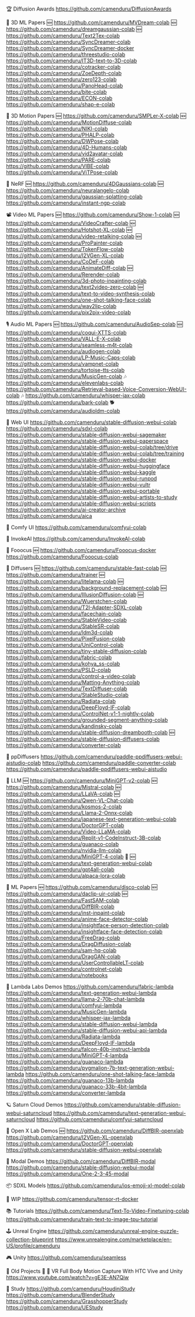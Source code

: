 🏆 Diffusion Awards
https://github.com/camenduru/DiffusionAwards

🧊 3D ML Papers
🆕 https://github.com/camenduru/MVDream-colab
🆕 https://github.com/camenduru/dreamgaussian-colab
🆕 https://github.com/camenduru/Text2Tex-colab
https://github.com/camenduru/SyncDreamer-colab
https://github.com/camenduru/SyncDreamer-docker
https://github.com/camenduru/threestudio-colab
https://github.com/camenduru/IT3D-text-to-3D-colab
https://github.com/camenduru/cotracker-colab
https://github.com/camenduru/ZoeDepth-colab
https://github.com/camenduru/zero123-colab
https://github.com/camenduru/PanoHead-colab
https://github.com/camenduru/bite-colab
https://github.com/camenduru/ECON-colab
https://github.com/camenduru/shap-e-colab

💃 3D Motion Papers
🆕 https://github.com/camenduru/SMPLer-X-colab
🆕 https://github.com/camenduru/MotionDiffuse-colab
https://github.com/camenduru/NIKI-colab
https://github.com/camenduru/PHALP-colab
https://github.com/camenduru/DWPose-colab
https://github.com/camenduru/4D-Humans-colab
https://github.com/camenduru/vid2avatar-colab
https://github.com/camenduru/PARE-colab
https://github.com/camenduru/VIBE-colab
https://github.com/camenduru/ViTPose-colab

📸 NeRF
🆕 https://github.com/camenduru/4DGaussians-colab
🆕 https://github.com/camenduru/neuralangelo-colab
https://github.com/camenduru/gaussian-splatting-colab
https://github.com/camenduru/instant-ngp-colab

📽 Video ML Papers
🆕 https://github.com/camenduru/Show-1-colab
🆕 https://github.com/camenduru/VideoCrafter-colab
🆕 https://github.com/camenduru/Hotshot-XL-colab
🆕 https://github.com/camenduru/video-retalking-colab
🆕 https://github.com/camenduru/ProPainter-colab
https://github.com/camenduru/TokenFlow-colab
https://github.com/camenduru/I2VGen-XL-colab
https://github.com/camenduru/CoDeF-colab
https://github.com/camenduru/AnimateDiff-colab
🆕 https://github.com/camenduru/Rerender-colab
https://github.com/camenduru/3d-photo-inpainting-colab
https://github.com/camenduru/text2video-zero-colab
🆕 https://github.com/camenduru/text-to-video-synthesis-colab
https://github.com/camenduru/one-shot-talking-face-colab
https://github.com/camenduru/wav2lip-colab
https://github.com/camenduru/pix2pix-video-colab

🎙 Audio ML Papers
🆕 https://github.com/camenduru/AudioSep-colab
🆕 https://github.com/camenduru/coqui-XTTS-colab
https://github.com/camenduru/VALL-E-X-colab
https://github.com/camenduru/seamless-m4t-colab
https://github.com/camenduru/audiogen-colab
https://github.com/camenduru/LP-Music-Caps-colab
https://github.com/camenduru/vampnet-colab
https://github.com/camenduru/tortoise-tts-colab
https://github.com/camenduru/MusicGen-colab 🎶
https://github.com/camenduru/elevenlabs-colab
https://github.com/camenduru/Retrieval-based-Voice-Conversion-WebUI-colab 🎶
https://github.com/camenduru/whisper-jax-colab
https://github.com/camenduru/bark-colab 🐕
https://github.com/camenduru/audioldm-colab

🧿 Web UI
https://github.com/camenduru/stable-diffusion-webui-colab
https://github.com/camenduru/sdxl-colab
https://github.com/camenduru/stable-diffusion-webui-sagemaker
https://github.com/camenduru/stable-diffusion-webui-paperspace
https://github.com/camenduru/stable-diffusion-webui-colab/tree/drive
https://github.com/camenduru/stable-diffusion-webui-colab/tree/training
https://github.com/camenduru/stable-diffusion-webui-docker
https://github.com/camenduru/stable-diffusion-webui-huggingface
https://github.com/camenduru/stable-diffusion-webui-kaggle
https://github.com/camenduru/stable-diffusion-webui-runpod
https://github.com/camenduru/stable-diffusion-webui-vultr
https://github.com/camenduru/stable-diffusion-webui-portable
https://github.com/camenduru/stable-diffusion-webui-artists-to-study
https://github.com/camenduru/stable-diffusion-webui-scripts
https://github.com/camenduru/ai-creator-archive
https://github.com/camenduru/aica

🍥 Comfy UI
https://github.com/camenduru/comfyui-colab

🍨 InvokeAI
https://github.com/camenduru/InvokeAI-colab

🍭 Fooocus
🆕 https://github.com/camenduru/Fooocus-docker
https://github.com/camenduru/Fooocus-colab

🧨 Diffusers
🆕 https://github.com/camenduru/stable-fast-colab
🆕 https://github.com/camenduru/trainer
🆕 https://github.com/camenduru/litelama-colab
🆕 https://github.com/camenduru/background-replacement-colab
🆕 https://github.com/camenduru/IllusionDiffusion-colab
🆕 https://github.com/camenduru/Wuerstchen-colab
https://github.com/camenduru/T2I-Adapter-SDXL-colab
https://github.com/camenduru/facechain-colab
https://github.com/camenduru/StableVideo-colab
https://github.com/camenduru/StableSR-colab
https://github.com/camenduru/ldm3d-colab
https://github.com/camenduru/PixelFusion-colab
https://github.com/camenduru/UniControl-colab
https://github.com/camenduru/tiny-stable-diffusion-colab
https://github.com/camenduru/fabric-colab
https://github.com/camenduru/kohya_ss-colab
https://github.com/camenduru/PSLD-colab
https://github.com/camenduru/control-a-video-colab
https://github.com/camenduru/Matting-Anything-colab
https://github.com/camenduru/TextDiffuser-colab
https://github.com/camenduru/StableStudio-colab
https://github.com/camenduru/Radiata-colab
https://github.com/camenduru/DeepFloyd-IF-colab
https://github.com/camenduru/ControlNet-v1-1-nightly-colab
https://github.com/camenduru/grounded-segment-anything-colab
https://github.com/camenduru/kandinsky-colab
https://github.com/camenduru/stable-diffusion-dreambooth-colab
🆕 https://github.com/camenduru/stable-diffusion-diffusers-colab
https://github.com/camenduru/converter-colab

🧨 ppDiffusers
https://github.com/camenduru/paddle-ppdiffusers-webui-aistudio-colab
https://github.com/camenduru/paddle-converter-colab
https://github.com/camenduru/paddle-ppdiffusers-webui-aistudio

🦙 LLM
🆕 https://github.com/camenduru/MiniGPT-v2-colab
🆕 https://github.com/camenduru/Mistral-colab
🆕 https://github.com/camenduru/LLaVA-colab
🆕 https://github.com/camenduru/Qwen-VL-Chat-colab
https://github.com/camenduru/kosmos-2-colab
https://github.com/camenduru/Llama-2-Onnx-colab
https://github.com/camenduru/japanese-text-generation-webui-colab
https://github.com/camenduru/DoctorGPT-colab
https://github.com/camenduru/Video-LLaMA-colab
https://github.com/camenduru/Replit-v1-CodeInstruct-3B-colab
https://github.com/camenduru/guanaco-colab
https://github.com/camenduru/nvidia-llm-colab
https://github.com/camenduru/MiniGPT-4-colab 👀
🆕 https://github.com/camenduru/text-generation-webui-colab
https://github.com/camenduru/gpt4all-colab
https://github.com/camenduru/alpaca-lora-colab

🎈 ML Papers
🆕 https://github.com/camenduru/disco-colab
🆕 https://github.com/camenduru/daclip-uir-colab
🆕 https://github.com/camenduru/FastSAM-colab
https://github.com/camenduru/DiffBIR-colab
https://github.com/camenduru/inst-inpaint-colab
https://github.com/camenduru/anime-face-detector-colab
https://github.com/camenduru/insightface-person-detection-colab
https://github.com/camenduru/insightface-face-detection-colab
https://github.com/camenduru/FreeDrag-colab
https://github.com/camenduru/DragDiffusion-colab
https://github.com/camenduru/sam-hq-colab
https://github.com/camenduru/DragGAN-colab
https://github.com/camenduru/UserControllableLT-colab
https://github.com/camenduru/controlnet-colab
https://github.com/camenduru/notebooks

🔋 Lambda Labs Demos
https://github.com/camenduru/fabric-lambda
https://github.com/camenduru/text-generation-webui-lambda
https://github.com/camenduru/llama-2-70b-chat-lambda
https://github.com/camenduru/comfyui-lambda
https://github.com/camenduru/MusicGen-lambda
https://github.com/camenduru/whisper-jax-lambda
https://github.com/camenduru/stable-diffusion-webui-lambda
https://github.com/camenduru/stable-diffusion-webui-api-lambda
https://github.com/camenduru/Radiata-lambda
https://github.com/camenduru/DeepFloyd-IF-lambda
https://github.com/camenduru/falcon-40b-instruct-lambda
https://github.com/camenduru/MiniGPT-4-lambda
https://github.com/camenduru/guanaco-lambda
https://github.com/camenduru/pygmalion-7b-text-generation-webui-lambda
https://github.com/camenduru/one-shot-talking-face-lambda
https://github.com/camenduru/guanaco-13b-lambda
https://github.com/camenduru/guanaco-33b-4bit-lambda
https://github.com/camenduru/converter-lambda

🪐 Saturn Cloud Demos
https://github.com/camenduru/stable-diffusion-webui-saturncloud
https://github.com/camenduru/text-generation-webui-saturncloud
https://github.com/camenduru/comfyui-saturncloud

🥼 Open X Lab Demos
🆕 https://github.com/camenduru/DiffBIR-openxlab
https://github.com/camenduru/I2VGen-XL-openxlab
https://github.com/camenduru/DoctorGPT-openxlab
https://github.com/camenduru/stable-diffusion-webui-openxlab

🦗 Modal Demos
https://github.com/camenduru/DiffBIR-modal
https://github.com/camenduru/stable-diffusion-webui-modal
https://github.com/camenduru/One-2-3-45-modal

📦 SDXL Models
https://github.com/camenduru/ios-emoji-xl-model-colab

🚦 WIP
https://github.com/camenduru/tensor-rt-docker

📚 Tutorials
https://github.com/camenduru/Text-To-Video-Finetuning-colab
https://github.com/camenduru/train-text-to-image-tpu-tutorial

🕹 Unreal Engine
https://github.com/camenduru/unreal-engine-puzzle-collection-blueprint
https://www.unrealengine.com/marketplace/en-US/profile/camenduru

🎮 Unity
https://github.com/camenduru/seamless

🧯 Old Projects 🧯
🥽 VR
Full Body Motion Capture With HTC Vive and Unity
https://www.youtube.com/watch?v=gE3E-AN7Qiw

👾 Study
https://github.com/camenduru/HoudiniStudy
https://github.com/camenduru/BlenderStudy
https://github.com/camenduru/GrasshopperStudy
https://github.com/camenduru/UEStudy

